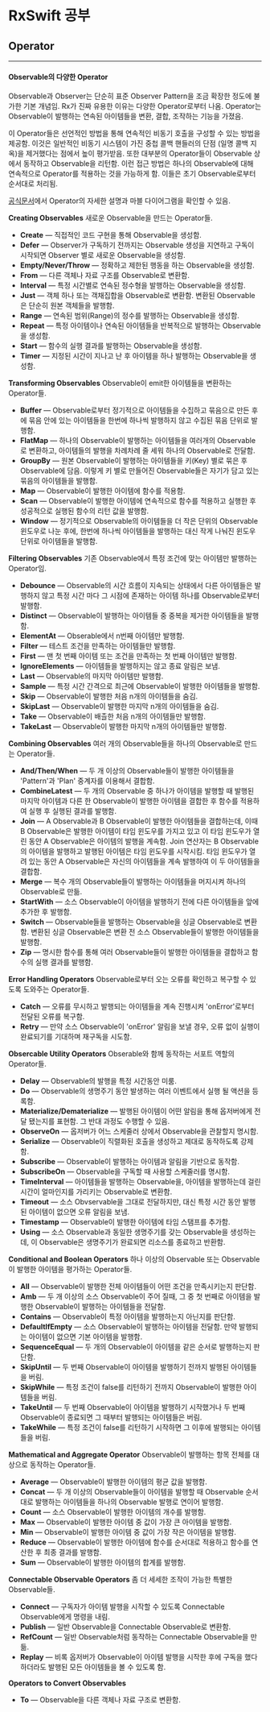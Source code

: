 # RxSwift 공부
## Operator
---
#### Observable의 다양한 Operator
Observable과 Observer는 단순히 표준 Observer Pattern을 조금 확장한 정도에 불가한 기본 개념임. Rx가 진짜 유용한 이유는 다양한 Operator로부터 나옴. Operator는 Observable이 발행하는 연속된 아이템들을 변환, 결합, 조작하는 기능을 가졌음.

이 Operator들은 선언적인 방법을 통해 연속적인 비동기 호출을 구성할 수 있는 방법을 제공함. 이것은 일반적인 비동기 시스템이 가진 중첩 콜백 핸들러의 단점 (일명 콜백 지옥)을 제거했다는 점에서 높이 평가받음. 또한 대부분의 Operator들이 Observable 상에서 동작하고 Observable을 리턴함. 이런 접근 방법은 하나의 Observable에 대해 연속적으로 Operator를 적용하는 것을 가능하게 함. 이들은 초기 Observable로부터 순서대로 처리됨.

[공식문서](https://reactivex.io/documentation/ko/operators.html)에서 Operator의 자세한 설명과 마블 다이어그램을 확인할 수 있음.

**Creating Observables**
새로운 Observable을 만드는 Operator들.
- **Create** — 직접적인 코드 구현을 통해 Observable을 생성함.
- **Defer** — Observer가 구독하기 전까지는 Observable 생성을 지연하고 구독이 시작되면 Observer 별로 새로운 Observable을 생성함.
- **Empty/Never/Throw** — 정확하고 제한된 행동을 하는 Observable을 생성함.
- **From** — 다른 객체나 자료 구조를 Observable로 변환함.
- **Interval** — 특정 시간별로 연속된 정수형을 발행하는 Observable을 생성함.
- **Just** — 객체 하나 또는 객채집합을 Observable로 변환함. 변환된 Observable은 단순히 원본 객체들을 발행함.
- **Range** — 연속된 범위(Range)의 정수를 발행하는 Observable을 생성함.
- **Repeat** — 특정 아이템이나 연속된 아이템들을 반복적으로 발행하는 Observable을 생성함.
- **Start** — 함수의 실행 결과를 발행하는 Observable을 생성함.
- **Timer** — 지정된 시간이 지나고 난 후 아이템을 하나 발행하는 Observable을 생성함.

**Transforming Observables**
Observable이 emit한 아이템들을 변환하는 Operator들.
- **Buffer** — Observable로부터 정기적으로 아이템들을 수집하고 묶음으로 만든 후에 묶음 안에 있는 아이템들을 한번에 하나씩 발행하지 않고 수집된 묶음 단위로 발행함.
- **FlatMap** — 하나의 Observable이 발행하는 아이템들을 여러개의 Observable로 변환하고, 아이템들의 발행을 차례차례 줄 세워 하나의 Observable로 전달함.
- **GroupBy** — 원본 Observable이 발행하는 아이템들을 키(Key) 별로 묶은 후 Observable에 담음. 이렇게 키 별로 만들어진 Observable들은 자기가 담고 있는 묶음의 아이템들을 발행함.
- **Map** — Observable이 발행한 아이템에 함수를 적용함.
- **Scan** — Observable이 발행한 아이템에 연속적으로 함수를 적용하고 실행한 후 성공적으로 실행된 함수의 리턴 값을 발행함.
- **Window** — 정기적으로 Observable의 아이템들을 더 작은 단위의 Observable 윈도우로 나눈 후에, 한번에 하나씩 아이템들을 발행하는 대신 작게 나눠진 윈도우 단위로 아이템들을 발행함.

**Filtering Observables**
기존 Observable에서 특정 조건에 맞는 아이템만 발행하는 Operator임.
- **Debounce** — Observable의 시간 흐름이 지속되는 상태에서 다른 아이템들은 발행하지 않고 특정 시간 마다 그 시점에 존재하는 아이템 하나를 Observable로부터 발행함.
- **Distinct** — Observable이 발행하는 아이템들 중 중복을 제거한 아이템들을 발행함.
- **ElementAt** — Obserable에서 n번째 아이템만 발행함.
- **Filter** — 테스트 조건을 만족하는 아이템들만 발행함.
- **First** — 맨 첫 번째 아이템 또는 조건을 만족하는 첫 번째 아이템만 발행함.
- **IgnoreElements** — 아이템들을 발행하지는 않고 종료 알림은 보냄.
- **Last** — Observable의 마지막 아이템만 발행함.
- **Sample** — 특정 시간 간격으로 최근에 Observable이 발행한 아이템들을 발행함.
- **Skip** — Observable이 발행한 처음 n개의 아이템들을 숨김.
- **SkipLast** — Observable이 발행한 마지막 n개의 아이템들을 숨김.
- **Take** — Observable이 배츨한 처음 n개의 아이템들만 발행함.
- **TakeLast** — Observable이 발행한 마지막 n개의 아이템들만 발행함.

**Combining Observables**
여러 개의 Observable들을 하나의 Observable로 만드는 Operator들.
- **And/Then/When** — 두 개 이상의 Observable들이 발행한 아이템들을 'Pattern'과 'Plan' 중계자를 이용해서 결합함.
- **CombineLatest** — 두 개의 Observable 중 하나가 아이템을 발행할 때 발행된 마지막 아이템과 다른 한 Observable이 발행한 아이템을 결합한 후 함수를 적용하여 실행 후 실행된 결과를 발행함.
- **Join** — A Observable과 B Observable이 발행한 아이템들을 결합하는데, 이때 B Observable은 발행한 아이템이 타임 윈도우를 가지고 있고 이 타임 윈도우가 열린 동안 A Observable은 아이템의 발행을 계속함. Join 연산자는 B Observable의 아이템을 발행하고 발행된 아이템은 타임 윈도우를 시작시킴. 타임 윈도우가 열려 있는 동안 A Observable은 자신의 아이템들을 계속 발행하여 이 두 아이템들을 결합함.
- **Merge** — 복수 개의 Observable들이 발행하는 아이템들을 머지시켜 하나의 Observable로 만듦.
- **StartWith** — 소스 Observable이 아이템을 발행하기 전에 다른 아이템들을 앞에 추가한 후 발행함.
- **Switch** — Observable들을 발행하는 Observable을 싱글 Observable로 변환함. 변환된 싱글 Observable은 변환 전 소스 Observable들이 발행한 아이템들을 발행함.
- **Zip** — 명시한 함수를 통해 여러 Observable들이 발행한 아이템들을 결합하고 함수의 실행 결과를 발행함.

**Error Handling Operators**
Observable로부터 오는 오류를 확인하고 복구할 수 있도록 도와주는 Operator들.
- **Catch** — 오류를 무시하고 발행되는 아이템들을 계속 진행시켜 'onError'로부터 전달된 오류를 복구함.
- **Retry** — 만약 소스 Observable이 'onError' 알림을 보낼 경우, 오류 없이 실행이 완료되기를 기대하며 재구독을 시도함.

**Obsercable Utility Operators**
Obserable와 함께 동작하는 서포트 역할의 Operator들.
- **Delay** — Observable의 발행을 특정 시간동안 미룸.
- **Do** — Observable의 생명주기 동안 발생하는 여러 이벤트에서 실행 될 액션을 등록함.
- **Materialize/Dematerialize** — 발행된 아이템이 어떤 알림을 통해 옵저버에게 전달 됐는지를 표현함. 그 반대 과정도 수행할 수 있음.
- **ObserveOn** — 옵저버가 어느 스케줄러 상에서 Observable을 관찰할지 명시함.
- **Serialize** — Observable이 직렬화된 호출을 생성하고 제대로 동작하도록 강제함.
- **Subscribe** — Observable이 발행하는 아이템과 알림을 기반으로 동작함.
- **SubscribeOn** — Observable을 구독할 때 사용할 스케줄러를 명시함.
- **TimeInterval** — 아이템들을 발행하는 Observable을, 아이템을 발행하는데 걸린 시간이 얼마인지를 가리키는 Observable로 변환함.
- **Timeout** — 소스 Obvservable을 그대로 전달하지만, 대신 특정 시간 동안 발행된 아이템이 없으면 오류 알림을 보냄.
- **Timestamp** — Observable이 발행한 아이템에 타임 스탬프를 추가함.
- **Using** — 소스 Observable과 동일한 생명주기를 갖는 Observable을 생성하는데, 이 Observable은 생명주기가 완료되면 리소스를 종료하고 반환함.

**Conditional and Boolean Operators**
하나 이상의 Observable 또는 Observable이 발행한 아이템을 평가하는 Operator들.
- **All** — Observable이 발행한 전체 아이템들이 어떤 조건을 만족시키는지 판단함.
- **Amb** — 두 개 이상의 소스 Observable이 주어 질때, 그 중 첫 번째로 아이템을 발행한 Observable이 발행하는 아이템들을 전달함.
- **Contains** — Observable이 특정 아이템을 발행하는지 아닌지를 판단함.
- **DefaultIfEmpty** — 소스 Observable이 발행하는 아이템을 전달함. 만약 발행되는 아이템이 없으면 기본 아이템을 발행함.
- **SequenceEqual** — 두 개의 Observable이 아이템을 같은 순서로 발행하는지 판단함.
- **SkipUntil** — 두 번째 Observable이 아이템을 발행하기 전까지 발행된 아이템들을 버림.
- **SkipWhile** — 특정 조건이 false를 리턴하기 전까지 Observable이 발행한 아이템들을 버림.
- **TakeUntil** — 두 번째 Observable이 아이템을 발행하기 시작했거나 두 번째 Observable이 종료되면 그 때부터 발행되는 아이템들은 버림.
- **TakeWhile** — 특정 조건이 false를 리턴하기 시작하면 그 이후에 발행되는 아이템들을 버림.

**Mathematical and Aggregate Operator**
Observable이 발행하는 항목 전체를 대상으로 동작하는 Operator들.
- **Average** — Observable이 발행한 아이템의 평균 값을 발행함.
- **Concat** — 두 개 이상의 Observable들이 아이템을 발행할 때 Observable 순서대로 발행하는 아이템들을 하나의 Observable 발행로 연이어 발행함.
- **Count** — 소스 Observable이 발행한 아이템의 개수를 발행함.
- **Max** — Observable이 발행한 아이템 중 값이 가장 큰 아이템을 발행함.
- **Min** — Observable이 발행한 아이템 중 값이 가장 작은 아이템을 발행함.
- **Reduce** — Observable이 발행한 아이템에 함수를 순서대로 적용하고 함수를 연산한 후 최종 결과를 발행함.
- **Sum** — Observable이 발행한 아이템의 합계를 발행함.

**Connectable Observable Operators**
좀 더 세세한 조작이 가능한 특별한 Observable들.
- **Connect** — 구독자가 아이템 발행을 시작할 수 있도록 Connectable Observable에게 명령을 내림.
- **Publish** — 일반 Observable을 Connectable Observable로 변환함.
- **RefCount** — 일반 Observable처럼 동작하는 Connectable Observable을 만듦.
- **Replay** — 비록 옵저버가 Observable이 아이템 발행을 시작한 후에 구독을 했다 하더라도 발행된 모든 아이템들을 볼 수 있도록 함.

**Operators to Convert Observables**
- **To** — Observable을 다른 객체나 자료 구조로 변환함.